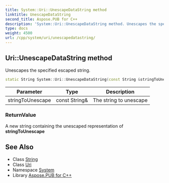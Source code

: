 ```yaml
---
title: System::Uri::UnescapeDataString method
linktitle: UnescapeDataString
second_title: Aspose.PUB for C++
description: 'System::Uri::UnescapeDataString method. Unescapes the specified escaped string in C++.'
type: docs
weight: 4500
url: /cpp/system/uri/unescapedatastring/
---
```

## Uri::UnescapeDataString method


Unescapes the specified escaped string.

```cpp
static String System::Uri::UnescapeDataString(const String &stringToUnescape)
```


| Parameter | Type | Description |
| --- | --- | --- |
| stringToUnescape | const String\& | The string to unescape |

### ReturnValue

A new string containing the unescaped representation of **stringToUnescape**

## See Also

* Class [String](../../string/)
* Class [Uri](../)
* Namespace [System](../../)
* Library [Aspose.PUB for C++](../../../)

